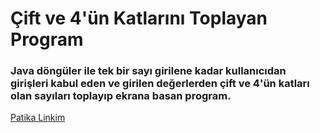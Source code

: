 # Çift ve 4'ün Katlarını Toplayan Program

### Java döngüler ile tek bir sayı girilene kadar kullanıcıdan girişleri kabul eden ve girilen değerlerden çift ve 4'ün katları olan sayıları toplayıp ekrana basan program.

[Patika Linkim](https://app.patika.dev/burakkartalq7)
